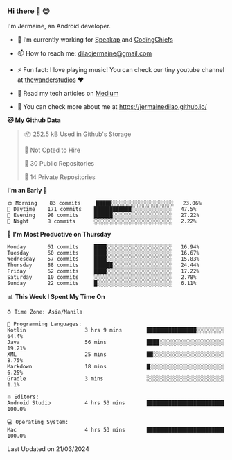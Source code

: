 ### Hi there 👋 😎
I'm Jermaine, an Android developer.

- 🔭 I’m currently working for [Speakap](https://www.speakap.com/) and [CodingChiefs](https://codingchiefs.com/en/)

- 📫 How to reach me: dilaojermaine@gmail.com

- ⚡ Fun fact: I love playing music! You can check our tiny youtube channel at [thewanderstudios](https://www.youtube.com/thewanderstudios) ♥️

- 📖 Read my tech articles on [Medium](https://jermainedilao.medium.com/)

- 👀 You can check more about me at https://jermainedilao.github.io/

<!--
**jermainedilao/jermainedilao** is a ✨ _special_ ✨ repository because its `README.md` (this file) appears on your GitHub profile.

Here are some ideas to get you started:

- 🔭 I’m currently working on ...
- 🌱 I’m currently learning ...
- 👯 I’m looking to collaborate on ...
- 🤔 I’m looking for help with ...
- 💬 Ask me about ...
- 📫 How to reach me: ...
- 😄 Pronouns: ...
- ⚡ Fun fact: ...
-->

<!--START_SECTION:waka-->
**🐱 My Github Data** 

> 📦 252.5 kB Used in Github's Storage 
 > 
> 🚫 Not Opted to Hire
 > 
> 📜 30 Public Repositories 
 > 
> 🔑 14 Private Repositories  
 > 
**I'm an Early 🐤** 

```text
🌞 Morning    83 commits     █████░░░░░░░░░░░░░░░░░░░░   23.06% 
🌆 Daytime    171 commits    ████████████░░░░░░░░░░░░░   47.5% 
🌃 Evening    98 commits     ██████░░░░░░░░░░░░░░░░░░░   27.22% 
🌙 Night      8 commits      ░░░░░░░░░░░░░░░░░░░░░░░░░   2.22%

```
📅 **I'm Most Productive on Thursday** 

```text
Monday       61 commits     ████░░░░░░░░░░░░░░░░░░░░░   16.94% 
Tuesday      60 commits     ████░░░░░░░░░░░░░░░░░░░░░   16.67% 
Wednesday    57 commits     ████░░░░░░░░░░░░░░░░░░░░░   15.83% 
Thursday     88 commits     ██████░░░░░░░░░░░░░░░░░░░   24.44% 
Friday       62 commits     ████░░░░░░░░░░░░░░░░░░░░░   17.22% 
Saturday     10 commits     ░░░░░░░░░░░░░░░░░░░░░░░░░   2.78% 
Sunday       22 commits     █░░░░░░░░░░░░░░░░░░░░░░░░   6.11%

```


📊 **This Week I Spent My Time On** 

```text
⌚︎ Time Zone: Asia/Manila

💬 Programming Languages: 
Kotlin                   3 hrs 9 mins        ████████████████░░░░░░░░░   64.4% 
Java                     56 mins             ████░░░░░░░░░░░░░░░░░░░░░   19.21% 
XML                      25 mins             ██░░░░░░░░░░░░░░░░░░░░░░░   8.75% 
Markdown                 18 mins             █░░░░░░░░░░░░░░░░░░░░░░░░   6.25% 
Gradle                   3 mins              ░░░░░░░░░░░░░░░░░░░░░░░░░   1.1%

🔥 Editors: 
Android Studio           4 hrs 53 mins       █████████████████████████   100.0%

💻 Operating System: 
Mac                      4 hrs 53 mins       █████████████████████████   100.0%

```


 Last Updated on 21/03/2024
<!--END_SECTION:waka-->
